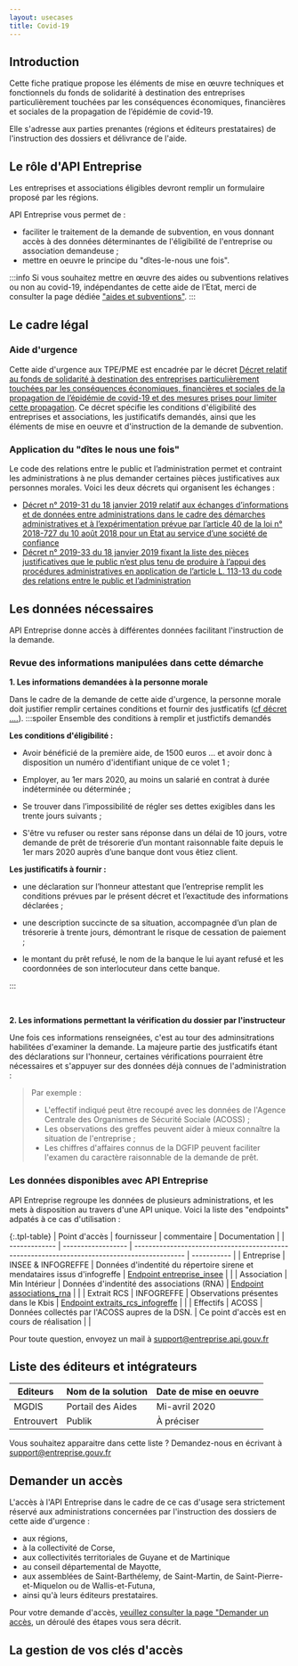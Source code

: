 ```yaml
---
layout: usecases
title: Covid-19
---
```


## Introduction

Cette fiche pratique propose les éléments de mise en œuvre techniques et fonctionnels du fonds de solidarité à destination des entreprises particulièrement touchées par les conséquences économiques, financières et sociales de la propagation de l’épidémie de covid-19. 

Elle s'adresse aux parties prenantes (régions et éditeurs prestataires) de l'instruction des dossiers et délivrance de l'aide.

## Le rôle d'API Entreprise 

Les entreprises et associations éligibles devront remplir un formulaire proposé par les régions. 

API Entreprise vous permet de : 
- faciliter le traitement de la demande de subvention, en vous donnant accès à des données déterminantes de l'éligibilité de l'entreprise ou association demandeuse ;
- mettre en oeuvre le principe du "dîtes-le-nous une fois".
 
:::info
Si vous souhaitez mettre en œuvre des aides ou subventions relatives ou non au covid-19, indépendantes de cette aide de l’Etat, merci de consulter la page dédiée ["aides et subventions"](https://entreprise.api.gouv.fr/use_cases/aides_publiques/).
:::

## Le cadre légal

### Aide d'urgence
Cette aide d'urgence aux TPE/PME est encadrée par le décret [Décret relatif au fonds de solidarité à destination des entreprises particulièrement touchées par les conséquences économiques, financières et sociales de la propagation de l’épidémie de covid-19 et des mesures prises pour limiter cette propagation](ee). Ce décret spécifie les conditions d'éligibilité des entreprises et associations, les justificatifs demandés, ainsi que les éléments de mise en oeuvre et d'instruction de la demande de subvention.

### Application du "dîtes le nous une fois"
Le code des relations entre le public et l’administration permet et contraint les administrations à ne plus demander certaines pièces justificatives aux personnes morales.
Voici les deux décrets qui organisent les échanges :
- [Décret n° 2019-31 du 18 janvier 2019 relatif aux échanges d’informations et de données entre administrations dans le cadre des démarches administratives et à l’expérimentation prévue par l’article 40 de la loi n° 2018-727 du 10 août 2018 pour un Etat au service d’une société de confiance](https://https://www.legifrance.gouv.fr/affichTexte.do?cidTexte=JORFTEXT000038029589&dateTexte=20190201)
- [Décret n° 2019-33 du 18 janvier 2019 fixant la liste des pièces justificatives que le public n’est plus tenu de produire à l’appui des procédures administratives en application de l’article L. 113-13 du code des relations entre le public et l’administration](https://https://www.legifrance.gouv.fr/affichTexte.do?cidTexte=JORFTEXT000038029642&categorieLien=id)


## Les données nécessaires 

API Entreprise donne accès à différentes données facilitant l'instruction de la demande. 

### Revue des informations manipulées dans cette démarche

**1. Les informations demandées à la personne morale**

Dans le cadre de la demande de cette aide d'urgence, la personne morale doit justifier remplir certaines conditions et fournir des justficatifs ([cf décret ....](xxx)).
:::spoiler Ensemble des conditions à remplir et justfictifs demandés


**Les conditions d'éligibilité :** 

- Avoir bénéficié de la première aide, de 1500 euros ...  et avoir donc à disposition un numéro d'identifiant unique de ce volet 1 ; 

- Employer, au 1er mars 2020, au moins un salarié en contrat à durée indéterminée ou déterminée ; 

- Se trouver dans l’impossibilité de régler ses dettes exigibles dans les trente jours suivants ;

- S'être vu refuser ou rester sans réponse dans un délai de 10 jours, votre demande de prêt de trésorerie d’un montant raisonnable faite depuis le 1er mars 2020 auprès d’une banque dont vous êtiez client.

**Les justificatifs à fournir :**

- une déclaration sur l’honneur attestant que l’entreprise remplit les conditions prévues par le présent décret et l’exactitude des informations déclarées ;


- une description succincte de sa situation, accompagnée d’un plan de trésorerie à trente jours, démontrant le risque de cessation de paiement ;


- le montant du prêt refusé, le nom de la banque le lui ayant refusé et les coordonnées de son interlocuteur dans cette banque.

:::

<br>

**2. Les informations permettant la vérification du dossier par l'instructeur**
 
Une fois ces informations renseignées, c'est au tour des adminsitrations habilitées d'examiner la demande. La majeure partie des justficatifs étant des déclarations sur l'honneur, certaines vérifications pourraient être nécessaires et s'appuyer sur des données déjà connues de l'administration : 


> Par exemple : 
> - L'effectif indiqué peut être recoupé avec les données de l'Agence Centrale des Organismes de Sécurité Sociale (ACOSS) ;
> - Les observations des greffes peuvent aider à mieux connaître la situation de l'entreprise ;
> - Les chiffres d'affaires connus de la DGFIP peuvent faciliter l'examen du caractère raisonnable de la demande de prêt.


### Les données disponibles avec API Entreprise

API Entreprise regroupe les données de plusieurs administrations, et les mets à disposition au travers d'une API unique. Voici la liste des "endpoints" adpatés à ce cas d'utilisation : 


{:.tpl-table}
| Point d'accès | fournisseur        | commentaire                                                                                  | Documentation |
| ------------- | ------------------ | -------------------------------------------------------------------------------------------- | ----------- |
| Entreprise    | INSEE & INFOGREFFE | Données d'indentité du répertoire sirene et mendataires issus d'infogreffe  | [Endpoint entreprise_insee](https://doc.entreprise.api.gouv.fr/?json#entreprises)      |                              |
| Association   | Min Intérieur      | Données d'indentité des associations (RNA) | [Endpoint associations_rna](https://doc.entreprise.api.gouv.fr/?json#associations-rna)      |                                                               |
| Extrait RCS   | INFOGREFFE         | Observations présentes dans le Kbis                                                                 | [Endpoint extraits_rcs_infogreffe](https://doc.entreprise.api.gouv.fr/?json#infogreffe-extrait-rcs)      |         |
| Effectifs     | ACOSS              | Données collectés par l'ACOSS aupres de la DSN.      | Ce point d'accès est en cours de réalisation        |          |


Pour toute question, envoyez un mail à [support@entreprise.api.gouv.fr](support@entreprise.api.gouv.fr)


## Liste des éditeurs et intégrateurs



| Editeurs   | Nom de la solution | Date de mise en oeuvre |
| ---------- | ------------------ | ---------------------- |
| MGDIS      | Portail des Aides  | Mi-avril 2020          |
| Entrouvert | Publik             | À préciser             |

Vous souhaitez apparaitre dans cette liste ? Demandez-nous en écrivant à [support@entreprise.gouv.fr](support@entreprise.gouv.fr)

## Demander un accès

L'accès à l'API Entreprise dans le cadre de ce cas d'usage sera strictement réservé aux administrations concernées par l'instruction des dossiers de cette aide d'urgence :
- aux régions,
- à la collectivité de Corse,
- aux collectivités territoriales de Guyane et de Martinique
- au conseil départemental de Mayotte, 
- aux assemblées de Saint-Barthélemy, de Saint-Martin, de Saint-Pierre-et-Miquelon ou de Wallis-et-Futuna, 
- ainsi qu'à leurs éditeurs prestataires.

Pour votre demande d'accès, [veuillez consulter la page "Demander un accès](https://etalab.github.io/entreprise.api.gouv.fr/demander_un_acces/), un déroulé des étapes vous sera décrit.

## La gestion de vos clés d'accès



